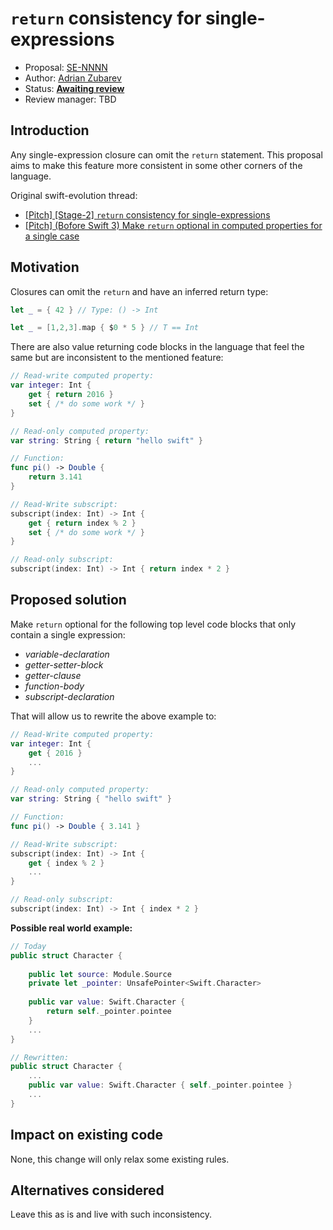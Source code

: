 # `return` consistency for single-expressions

* Proposal: [SE-NNNN](https://github.com/apple/swift-evolution/blob/master/proposals/nnnn-single-expression-optional-return.md)
* Author: [Adrian Zubarev](https://github.com/DevAndArtist)
* Status: **[Awaiting review](#rationale)**
* Review manager: TBD

## Introduction

Any single-expression closure can omit the `return` statement. This proposal aims to make this feature more consistent in some other corners of the language.

Original swift-evolution thread: 
* [\[Pitch\] \[Stage-2\] `return` consistency for single-expressions](https://lists.swift.org/pipermail/swift-evolution/Week-of-Mon-20170213/032153.html)
* [\[Pitch\] (Bofore Swift 3) Make `return` optional in computed properties for a single case](https://lists.swift.org/pipermail/swift-evolution/Week-of-Mon-20160523/019260.html)

## Motivation

Closures can omit the `return` and have an inferred return type:

```swift
let _ = { 42 } // Type: () -> Int

let _ = [1,2,3].map { $0 * 5 } // T == Int
```

There are also value returning code blocks in the language that feel the same but are inconsistent to the mentioned feature:

```swift
// Read-write computed property:
var integer: Int { 
	get { return 2016 } 
	set { /* do some work */ } 
} 

// Read-only computed property:
var string: String { return "hello swift" } 

// Function:
func pi() -> Double {
	return 3.141
}

// Read-Write subscript:
subscript(index: Int) -> Int {
    get { return index % 2 }
    set { /* do some work */ }
}

// Read-only subscript:
subscript(index: Int) -> Int { return index * 2 }
```

## Proposed solution

Make `return` optional for the following top level code blocks that only contain a single expression:

* *variable-declaration*
* *getter-setter-block*
* *getter-clause*
* *function-body*
* *subscript-declaration*

That will allow us to rewrite the above example to:

```swift
// Read-Write computed property:
var integer: Int { 
	get { 2016 } 
	...
} 

// Read-only computed property:
var string: String { "hello swift" } 

// Function:
func pi() -> Double { 3.141 }

// Read-Write subscript:
subscript(index: Int) -> Int {
    get { index % 2 }
    ...
}

// Read-only subscript:
subscript(index: Int) -> Int { index * 2 }
```

**Possible real world example:**

```swift
// Today
public struct Character {
	
	public let source: Module.Source
	private let _pointer: UnsafePointer<Swift.Character>
	
	public var value: Swift.Character {
		return self._pointer.pointee
	}
	...
}

// Rewritten:
public struct Character {
	...
	public var value: Swift.Character { self._pointer.pointee }
	...
}
```


## Impact on existing code

None, this change will only relax some existing rules.

## Alternatives considered

Leave this as is and live with such inconsistency.
